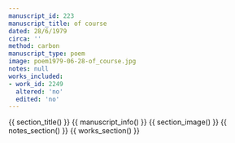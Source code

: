 ```yaml
---
manuscript_id: 223
manuscript_title: of course
dated: 28/6/1979
circa: ''
method: carbon
manuscript_type: poem
image: poem1979-06-28-of_course.jpg
notes: null
works_included:
- work_id: 2249
  altered: 'no'
  edited: 'no'
---
```


{{ section_title() }}
{{ manuscript_info() }}
{{ section_image() }}
{{ notes_section() }}
{{ works_section() }}
